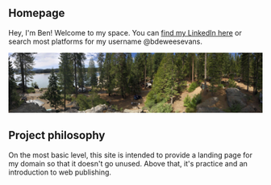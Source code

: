 ## Homepage

Hey, I'm Ben! Welcome to my space. You can [find my LinkedIn here](https://linkedin.com/in/bdeweesevans) or search most platforms for my username @bdeweesevans.

![image of forrest - no exif.](forrest_noexif.jpg)

## Project philosophy
On the most basic level, this site is intended to provide a landing page for my domain so that it doesn't go unused. Above that, it's practice and an introduction to web publishing.
